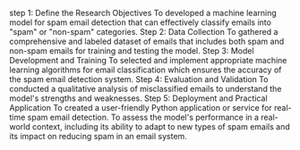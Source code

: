 step 1: Define the Research Objectives
To developed a machine learning model for spam email detection that can effectively classify emails into "spam" or "non-spam" categories.
Step 2: Data Collection 
To gathered a comprehensive and labeled dataset of emails that includes both spam and non-spam emails for training and testing the model.
Step 3: Model Development and Training
To selected and implement appropriate machine learning algorithms  for email classification which ensures the accuracy of the spam email detection system.
Step 4: Evaluation and Validation
To conducted a qualitative analysis of misclassified emails to understand the model's strengths and weaknesses.
Step 5: Deployment and Practical Application
To created a user-friendly Python application or service for real-time spam email detection. To assess the model's performance in a real-world context, including its ability to adapt to new types of spam emails and its impact on reducing spam in an email system.







